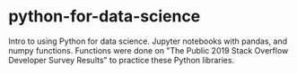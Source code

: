# python-for-data-science

Intro to using Python for data science. Jupyter notebooks with pandas, and numpy functions. Functions were done on "The Public 2019 Stack Overflow Developer Survey Results" to practice these Python libraries. 
